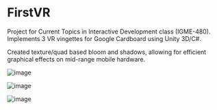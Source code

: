 # FirstVR

Project for Current Topics in Interactive Development class (IGME-480). Implements 3 VR vingettes for Google Cardboard using Unity 3D/C#.

Created texture/quad based bloom and shadows, allowing for efficient graphical effects on mid-range mobile hardware.

![image](https://user-images.githubusercontent.com/17561339/66956539-8dd3a680-f032-11e9-91d0-cdfa11789547.png)

![image](https://user-images.githubusercontent.com/17561339/66956592-a5129400-f032-11e9-9417-fe5e34647ae2.png)

![image](https://user-images.githubusercontent.com/17561339/66956640-bfe50880-f032-11e9-8998-862388c7849d.png)
